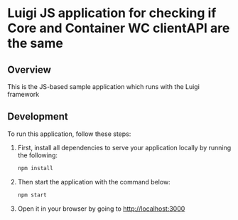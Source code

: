 # Luigi JS application for checking if Core and Container WC clientAPI are the same

## Overview

This is the JS-based sample application which runs with the Luigi framework

## Development

To run this application, follow these steps:

1. First, install all dependencies to serve your application locally by running the following:
    ```bash
    npm install
    ```

2. Then start the application with the command below:
    ```bash
    npm start
    ```

3. Open it in your browser by going to [http://localhost:3000](http://localhost:3000)
